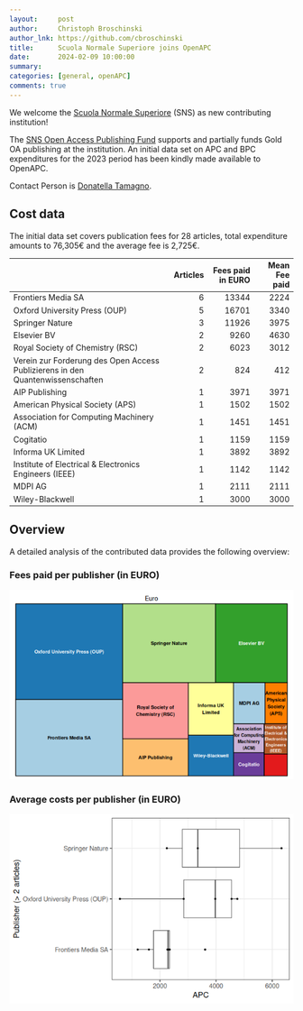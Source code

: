 ```yaml
---
layout:     post
author:     Christoph Broschinski
author_lnk: https://github.com/cbroschinski
title:      Scuola Normale Superiore joins OpenAPC
date:       2024-02-09 10:00:00
summary:    
categories: [general, openAPC]
comments: true
---
```





We welcome the [Scuola Normale Superiore](https://www.sns.it/en) (SNS) as new contributing institution!

The [SNS Open Access Publishing Fund](https://www.sns.it/en/guida/how-publish-open-access-scuola-normale) supports and partially funds Gold OA publishing at the institution.
An initial data set on APC and BPC expenditures for the 2023 period has been kindly made available to OpenAPC.

Contact Person is [Donatella Tamagno](mailto:svr@sns.it).

## Cost data



The initial data set covers publication fees for 28 articles, total expenditure amounts to 76,305€ and the average fee is 2,725€.



|                                                                               | Articles| Fees paid in EURO| Mean Fee paid|
|:------------------------------------------------------------------------------|--------:|-----------------:|-------------:|
|Frontiers Media SA                                                             |        6|             13344|          2224|
|Oxford University Press (OUP)                                                  |        5|             16701|          3340|
|Springer Nature                                                                |        3|             11926|          3975|
|Elsevier BV                                                                    |        2|              9260|          4630|
|Royal Society of Chemistry (RSC)                                               |        2|              6023|          3012|
|Verein zur Forderung des Open Access Publizierens in den Quantenwissenschaften |        2|               824|           412|
|AIP Publishing                                                                 |        1|              3971|          3971|
|American Physical Society (APS)                                                |        1|              1502|          1502|
|Association for Computing Machinery (ACM)                                      |        1|              1451|          1451|
|Cogitatio                                                                      |        1|              1159|          1159|
|Informa UK Limited                                                             |        1|              3892|          3892|
|Institute of Electrical & Electronics Engineers (IEEE)                         |        1|              1142|          1142|
|MDPI AG                                                                        |        1|              2111|          2111|
|Wiley-Blackwell                                                                |        1|              3000|          3000|



## Overview

A detailed analysis of the contributed data provides the following overview:

### Fees paid per publisher (in EURO)

![plot of chunk tree_sns_2024_02_09_full](/figure/tree_sns_2024_02_09_full-1.png)

###  Average costs per publisher (in EURO)

![plot of chunk box_sns_2024_02_09_publisher_full](/figure/box_sns_2024_02_09_publisher_full-1.png)
